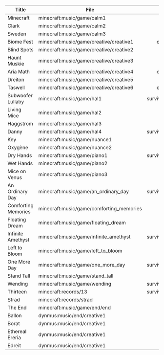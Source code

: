 | Title               | File                                     |       Cave        |       Cold        |        Hot        |       Nice        |       Down        |        End        |
|---------------------|------------------------------------------|:-----------------:|:-----------------:|:-----------------:|:-----------------:|:-----------------:|:-----------------:|
| Minecraft           | minecraft:music/game/calm1               |                   |                   |                   | survival/creative |                   |                   |
| Clark               | minecraft:music/game/calm2               |                   |                   |                   |                   | survival/creative |                   |
| Sweden              | minecraft:music/game/calm3               |                   |                   |                   | survival/creative |                   |                   |
| Biome Fest          | minecraft:music/game/creative/creative1  |     creative      |                   |                   |                   |     creative      |                   |
| Blind Spots         | minecraft:music/game/creative/creative2  |                   |     creative      |                   |     creative      |                   |                   |
| Haunt Muskie        | minecraft:music/game/creative/creative3  |                   |                   |     creative      |     creative      |                   |                   |
| Aria Math           | minecraft:music/game/creative/creative4  |     creative      |                   |     creative      |                   |                   |                   |
| Dreiton             | minecraft:music/game/creative/creative5  |                   |     creative      |                   |                   |     creative      |                   |
| Taswell             | minecraft:music/game/creative/creative6  |     creative      |                   |                   |                   |     creative      |                   |
| Subwoofer Lullaby   | minecraft:music/game/hal1                | survival/creative |                   |                   |                   | survival/creative |                   |
| Living Mice         | minecraft:music/game/hal2                |                   | survival/creative |                   | survival/creative |                   |                   |
| Haggstrom           | minecraft:music/game/hal3                |                   |                   | survival/creative | survival/creative |                   |                   |
| Danny               | minecraft:music/game/hal4                | survival/creative |                   |                   |                   | survival/creative |                   |
| Key                 | minecraft:music/game/nuance1             |                   |                   |                   |                   | survival/creative |                   |
| Oxygène             | minecraft:music/game/nuance2             |                   | survival/creative |                   |                   |                   |                   |
| Dry Hands           | minecraft:music/game/piano1              | survival/creative |                   |                   |                   | survival/creative |                   |
| Wet Hands           | minecraft:music/game/piano2              |                   |                   |                   | survival/creative |                   |                   |
| Mice on Venus       | minecraft:music/game/piano3              |                   |                   |                   |                   | survival/creative |                   |
| An Ordinary Day     | minecraft:music/game/an_ordinary_day     | survival/creative |                   |                   | survival/creative |                   |                   |
| Comforting Memories | minecraft:music/game/comforting_memories |                   | survival/creative |                   |                   | survival/creative |                   |
| Floating Dream      | minecraft:music/game/floating_dream      |                   |                   | survival/creative |                   |                   |                   |
| Infinite Amethyst   | minecraft:music/game/infinite_amethyst   | survival/creative |                   |                   |                   |                   |                   |
| Left to Bloom       | minecraft:music/game/left_to_bloom       |                   |                   |                   |                   | survival/creative |                   |
| One More Day        | minecraft:music/game/one_more_day        | survival/creative |                   |                   |                   |                   |                   |
| Stand Tall          | minecraft:music/game/stand_tall          |                   | survival/creative |                   | survival/creative |                   |                   |
| Wending             | minecraft:music/game/wending             | survival/creative |                   |                   |                   |                   |                   |
| Thirteen            | minecraft:records/13                     | survival/creative |                   |                   |                   |                   |                   |
| Strad               | minecraft:records/strad                  |                   |                   | survival/creative |                   |                   |                   |
| The End             | minecraft:music/game/end/end             |                   |                   |                   |                   |                   | survival/creative |
| Ballon              | dynmus:music/end/creative1               |                   |                   |                   |                   |                   |     creative      |
| Borat               | dynmus:music/end/creative1               |                   |                   |                   |                   |                   |     creative      |
| Ethereal Ereria     | dynmus:music/end/creative1               |                   |                   |                   |                   |                   |     creative      |
| Edreit              | dynmus:music/end/creative1               |                   |                   |                   |                   |                   |     creative      |